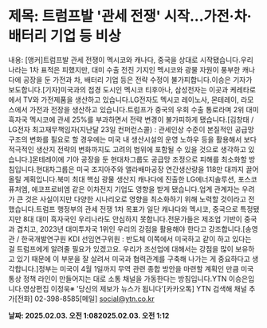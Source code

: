 # **제목: 트럼프발 '관세 전쟁' 시작...가전·차·배터리 기업 등 비상**

  내용: [앵커]트럼프발 관세 전쟁이 멕시코와 캐나다, 중국을 상대로 시작됐습니다.우리나라는 1차 표적은 피했지만, 대미 수출 전진 기지인 멕시코와 광물 자원이 풍부한 캐나다에 공장을 둔 가전과 차, 배터리 기업 등은 전략 수정이 불가피합니다.이승은 기자가 보도합니다.[기자]미국과의 접경 도시인 멕시코 티후아나, 삼성전자는 이곳과 케레타로에서 TV와 가전제품을 생산하고 있습니다.LG전자도 멕시코 레이노사, 몬테레이, 라모스에서 가전과 전장을 생산하고 있습니다.트럼프가 중국의 우회 수출 통로라며 2위 대미 흑자국 멕시코에 관세 25%를 부과하면서 전략 변경이 불가피하게 됐습니다.[김창태 / LG전자 최고재무책임자(지난달 23일 컨퍼런스콜) : 관세인상 수준이 본질적인 공급망 구조의 변화를 필요로 할 경우에는 미국 내 생산시설의 운영 노하우 등을 활용해서 보다 적극적인 생산지 전략의 변화까지도 고려의 범위에 포함될 수 있을 것으로 생각하고 있습니다.]몬테레이에 기아 공장을 둔 현대차그룹도 공급망 조정으로 피해를 최소화할 방침입니다.현대차그룹은 미국 조지아주와 앨라배마공장 연간생산량을 118만 대까지 끌어올릴 계획입니다.북미 최대 핵심 광물 생산지 캐나다에 진출한 LG에너지솔루션, 포스코퓨처엠, 에코프로비엠 같은 이차전지 기업도 영향을 받게 됐습니다.업계 관계자는 우려가 큰 것은 사실이지만 다양한 시나리오로 영향을 최소화하기 위해 노력할 것이라고 전했습니다.트럼프 행정부의 관세 전쟁 1차 목표가 일단 캐나다와 멕시코, 중국으로 특정됐지만 8대 대미 흑자국인 우리나라도 안심하지 못합니다.전문가들은 제조업 기반이 중국과 겹치고, 2023년 대미투자국 1위인 우리의 강점을 활용해야 한다고 강조합니다.[송영관 / 한국개발연구원 KDI 선임연구위원 : 반도체 이쪽에서 미국하고 같이 하고 있다는 걸 트럼프에게 알려줄 필요가 있겠고요. 우리가 조선업에 대해서는 강점을 많이 보유하고 있기 때문에 이 부분을 잘 살려서 미국과 협력관계를 구축해 나가는 게 중요하다고 생각합니다.]정부는 미국이 4월 1일까지 무역 관련 종합 방안을 마련할 계획인 만큼 미국 통상 정책 라인이 만들어지는 대로 소통 채널을 가동한다는 방침입니다.YTN 이승은입니다.영상편집 이정욱※ '당신의 제보가 뉴스가 됩니다'[카카오톡] YTN 검색해 채널 추가[전화] 02-398-8585[메일] social@ytn.co.kr

  **날짜: 2025.02.03. 오전 1:082025.02.03. 오전 1:12**